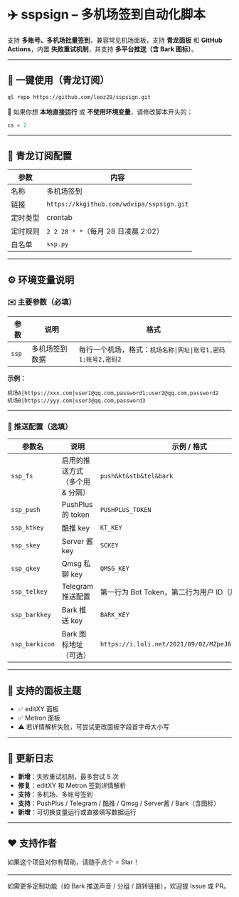 # ✈️ sspsign – 多机场签到自动化脚本

支持 **多账号、多机场批量签到**，兼容常见机场面板，支持 **青龙面板** 和 **GitHub Actions**，内置 **失败重试机制**，并支持 **多平台推送（含 Bark 图标）**。

---

## 🌟 一键使用（青龙订阅）

```bash
ql repo https://github.com/leoz28/sspsign.git
```

📌 如果你想 **本地直接运行** 或 **不使用环境变量**，请修改脚本开头的：
```python
cs = 2
```

---

## 📅 青龙订阅配置

| 参数 | 内容 |
|------|------|
| 名称 | 多机场签到 |
| 链接 | `https://kkgithub.com/wdvipa/sspsign.git` |
| 定时类型 | crontab |
| 定时规则 | `2 2 28 * *`（每月 28 日凌晨 2:02） |
| 白名单 | `ssp.py` |

---

## ⚙️ 环境变量说明

### ✉️ 主要参数（必填）

| 参数 | 说明 | 格式 |
|------|------|------|
| `ssp` | 多机场签到数据 | 每行一个机场，格式：`机场名称\|网址\|账号1,密码1;账号2,密码2` |

**示例：**
```
机场A|https://xxx.com|user1@qq.com,password1;user2@qq.com,password2
机场B|https://yyy.com|user3@qq.com,password3
```

---

### 📢 推送配置（选填）

| 参数名 | 说明 | 示例 / 格式 |
|--------|------|-------------|
| `ssp_fs` | 启用的推送方式（多个用 & 分隔） | `push&kt&stb&tel&bark` |
| `ssp_push` | PushPlus 的 token | `PUSHPLUS_TOKEN` |
| `ssp_ktkey` | 酷推 key | `KT_KEY` |
| `ssp_skey` | Server 酱 key | `SCKEY` |
| `ssp_qkey` | Qmsg 私聊 key | `QMSG_KEY` |
| `ssp_telkey` | Telegram 推送配置 | 第一行为 Bot Token，第二行为用户 ID（用换行分隔） |
| `ssp_barkkey` | Bark 推送 key | `BARK_KEY` |
| `ssp_barkicon` | Bark 图标地址（可选） | `https://i.loli.net/2021/09/02/MZpeJ6bEDwNBqgr.png` |

---

## 🧩 支持的面板主题

- ✅ editXY 面板
- ✅ Metron 面板
- ⚠️ 若详情解析失败，可尝试更改面板字段首字母大小写

---

## 🔁 更新日志

- **新增**：失败重试机制，最多尝试 5 次
- **修复**：editXY 和 Metron 签到详情解析
- **支持**：多机场、多账号签到
- **支持**：PushPlus / Telegram / 酷推 / Qmsg / Server酱 / Bark（含图标）
- **新增**：可切换变量运行或直接填写数据运行

---

## ❤️ 支持作者

如果这个项目对你有帮助，请随手点个 ⭐ Star！

---

如需更多定制功能（如 Bark 推送声音 / 分组 / 跳转链接），欢迎提 Issue 或 PR。
